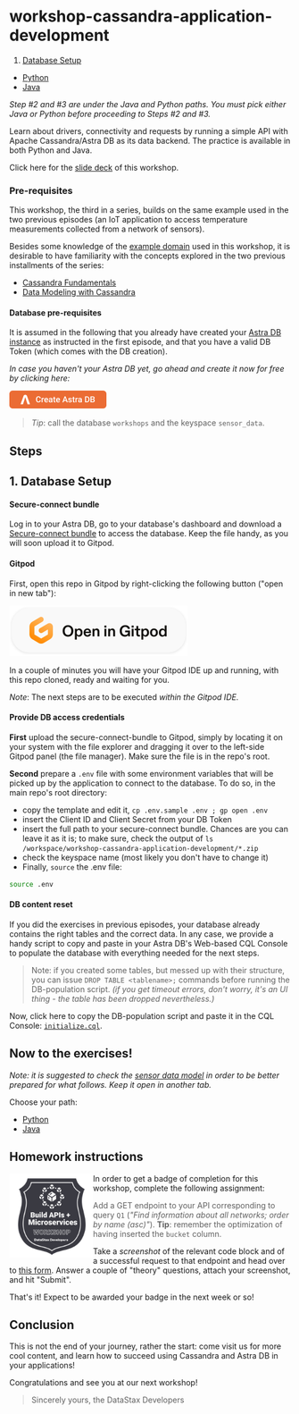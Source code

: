 # workshop-cassandra-application-development

1. [Database Setup](#1-database-setup)
- [Python](python/Python_README.md)
- [Java](java/Java_README.md)

_Step #2 and #3 are under the Java and Python paths.  You must pick either Java or Python before proceeding to Steps #2 and #3._

Learn about drivers, connectivity and requests by running a simple API with
Apache Cassandra/Astra DB as its data backend. The practice is available in both
Python and Java.

Click here for the [slide deck](slides/java-and-python-apps-with-cassandra-slides.pdf) of this workshop.

### Pre-requisites

This workshop, the third in a series, builds on the same example used in the two previous
episodes (an IoT application to access temperature measurements collected from a network of sensors).

Besides some knowledge of the [example domain](https://www.datastax.com/learn/data-modeling-by-example/sensor-data-model) used in this workshop, it is desirable to have
familiarity with the concepts explored in the two previous installments of the series:

- [Cassandra Fundamentals](https://github.com/datastaxdevs/workshop-cassandra-fundamentals)
- [Data Modeling with Cassandra](https://github.com/datastaxdevs/workshop-cassandra-data-modeling)

#### Database pre-requisites

It is assumed in the following that you already have created
your [Astra DB instance](https://github.com/datastaxdevs/workshop-cassandra-fundamentals#4-create-your-astra-db-instance) as instructed in the first episode,
and that you have a valid DB Token (which comes with the DB creation).

_In case you haven't your Astra DB yet, go ahead and create it now for free by clicking here:_

<a href="https://astra.dev/yt-8-10"><img src="images/create_astra_db_button.png?raw=true" /></a>

> _Tip_: call the database `workshops` and the keyspace `sensor_data`.

## Steps

## 1. Database Setup

#### Secure-connect bundle

Log in to your Astra DB, go to your database's dashboard
and download a [Secure-connect bundle](https://awesome-astra.github.io/docs/pages/astra/download-scb/#c-procedure) to access
the database. Keep the file handy, as you will soon upload it to Gitpod.

#### Gitpod

First, open this repo in Gitpod by right-clicking the following button ("open in new tab"):

<a href="https://gitpod.io/#https://github.com/datastaxdevs/workshop-cassandra-application-development"><img src="images/open_in_gitpod.svg?raw=true" /></a>

In a couple of minutes you will have your Gitpod IDE up and running, with this repo cloned,
ready and waiting for you.

_Note_: The next steps are to be executed _within the Gitpod IDE._

#### Provide DB access credentials

**First** upload the secure-connect-bundle to Gitpod, simply by locating
it on your system with the file explorer and dragging it over to the left-side
Gitpod panel (the file manager). Make sure the file is in the repo's root.

**Second** prepare a `.env` file with some environment variables that will
be picked up by the application to connect to the database. To do so, in the main
repo's root directory:

- copy the template and edit it, `cp .env.sample .env ; gp open .env`
- insert the Client ID and Client Secret from your DB Token
- insert the full path to your secure-connect bundle. Chances are you can leave it as it is; to make sure, check the output of `ls /workspace/workshop-cassandra-application-development/*.zip`
- check the keyspace name (most likely you don't have to change it)
- Finally, `source` the .env file:

```bash
source .env
```

#### DB content reset

If you did the exercises in previous episodes, your database already contains the right tables
and the correct data. In any case, we provide a handy script to copy and paste in your Astra DB's Web-based CQL Console to populate the database with everything needed for the next steps.

> Note: if you created some tables, but messed up with their structure, you can
> issue `DROP TABLE <tablename>;` commands before running the DB-population script.
> _(if you get timeout errors, don't worry, it's an UI thing - the table has been dropped nevertheless.)_

Now, click here to copy the DB-population script and paste it in the CQL Console: [`initialize.cql`](https://raw.githubusercontent.com/datastaxdevs/workshop-cassandra-application-development/main/initialize.cql).

## Now to the exercises!

_Note: it is suggested to check the [sensor data model](https://www.datastax.com/learn/data-modeling-by-example/sensor-data-model)
in order to be better prepared for what follows. Keep it open in another tab._

Choose your path:

- [Python](python/Python_README.md)
- [Java](java/Java_README.md)

## Homework instructions

<img src="images/api-micro.png?raw=true" width="150" align="left" />

In order to get a badge of completion for this workshop,
complete the following assignment:

> Add a GET endpoint to your API corresponding to query `Q1`
> (_"Find information about all networks; order by name (asc)"_).
> **Tip**: remember the optimization of having inserted the `bucket` column.

Take a _screenshot_ of the relevant code block and of a successful
request to that endpoint and head over to [this form](https://dtsx.io/homework-appdev). Answer a couple of
"theory" questions, attach your screenshot, and hit "Submit".

That's it! Expect to be awarded your badge in the next week or so!

## Conclusion

This is not the end of your journey, rather the start: come visit us for more
cool content, and learn how to succeed using
Cassandra and Astra DB in your applications!

Congratulations and see you at our next workshop!

> Sincerely yours, the DataStax Developers
> 